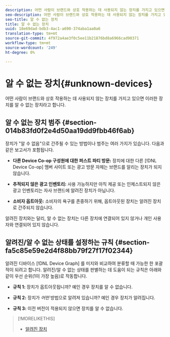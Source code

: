 ```yaml
---
description: 어떤 사람이 브랜드와 상호 작용하는 데 사용되지 않는 장치를 가지고 있으면 이러한 장치를 알 수 없는 장치라고 합니다.
seo-description: 어떤 사람이 브랜드와 상호 작용하는 데 사용되지 않는 장치를 가지고 있으면 이러한 장치를 알 수 없는 장치라고 합니다.
seo-title: 알 수 없는 장치
title: 알 수 없는 장치
uuid: 18e69dad-bdb3-4ac1-a690-374aba1aa0a6
translation-type: tm+mt
source-git-commit: 4f972a4ae3f0c5ee11b21876bd8a6966cad90371
workflow-type: tm+mt
source-wordcount: '249'
ht-degree: 0%

---
```



# 알 수 없는 장치{#unknown-devices}

어떤 사람이 브랜드와 상호 작용하는 데 사용되지 않는 장치를 가지고 있으면 이러한 장치를 알 수 없는 장치라고 합니다.

## 알 수 없는 장치 범주 {#section-014b83fd0f2e4d50aa19dd9fbb46f6ab}

장치가 &quot;알 수 없음&quot;으로 간주될 수 있는 방법이나 범주는 여러 가지가 있습니다. 다음과 같은 보고서가 포함됩니다.

* **다른 Device Co-op 구성원에 대한 퍼스트 파티 방문:** 장치에 대한 다른 [!DNL Device Co-op] 멤버 사이트 또는 광고 방문 자체는 브랜드를 알리는 장치가 되지 않습니다.

* **추적되지 않은 광고 인벤토리:** 사용 가능하지만 아직 제공 또는 인제스트되지 않은 광고 인벤토리는 자사 브랜드에 알려진 장치가 아닙니다.
* **소비자 옵트아웃:** 소비자의 욕구를 존중하기 위해, 옵트아웃된 장치는 알려진 장치로 간주되지 않습니다.

알려진 장치와는 달리, 알 수 없는 장치는 다른 장치에 연결되어 있지 않거나 개인 사용자와 연결되어 있지 않습니다.

## 알려진/알 수 없는 상태를 설정하는 규칙 {#section-fa5c85e59e2d4f88bb79f27f17f02344}

알려진 디바이스 [!DNL Device Graph] 를 미지와 비교하여 분류할 때 가능한 한 포괄적이 되려고 합니다. 알려진/알 수 없는 상태를 판별하는 데 도움이 되는 규칙은 아래와 같이 우선 순위(1이 가장 높음)로 작동합니다.

* **규칙 1:** 장치가 옵트아웃됩니까? 예인 경우 장치를 알 수 없습니다.
* **규칙 2:** 장치가 *어떤* 방법으로 알려져 있습니까? 예인 경우 장치가 알려집니다.

* **규칙 3:** 이전 버전이 적용되지 않으면 장치를 알 수 없습니다.

>[!MORELIKETHIS]
>
>* [알려진 장치](../processes/known-device.md#concept-8e87c276819a48bfac5cef10b45216d1)

